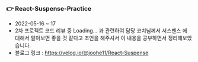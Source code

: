 ### 👉 React-Suspense-Practice

- 2022-05-16 ~ 17
- 2차 프로젝트 코드 리뷰 중 Loading... 과 관련하여 담당 코치님께서 서스펜스 에 대해서 알아보면 좋을 것 같다고 조언을 해주셔서 이 내용을 공부하면서 정리해보았습니다.
- 블로그 링크 : https://velog.io/@joohe11/React-Suspense
